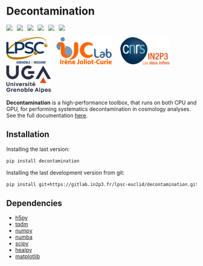 Decontamination
===============

[![][License img]][License]
&nbsp;
[![][MainRepo img]][MainRepo]
&nbsp;
[![][AltRepo img]][AltRepo]
&nbsp;
[![][CodeCoverage img]][CodeCoverage]
&nbsp;
[![][CodeQuality img]][CodeQuality]
&nbsp;
[![][CodeLines img]][CodeLines]

<a href="http://lpsc.in2p3.fr/"              target="_blank"><img src="./doc/_html_static/logo_lpsc.svg" alt="LPSC" height="72" /></a>
&nbsp;&nbsp;&nbsp;&nbsp;
<a href="https://www.ijclab.in2p3.fr/"       target="_blank"><img src="./doc/_html_static/logo_ijclab.svg" alt="IJCLab" height="72" /></a>
&nbsp;&nbsp;&nbsp;&nbsp;
<a href="http://www.in2p3.fr/"               target="_blank"><img src="./doc/_html_static/logo_in2p3.svg" alt="IN2P3" height="72" /></a>
&nbsp;&nbsp;&nbsp;&nbsp;
<a href="http://www.univ-grenoble-alpes.fr/" target="_blank"><img src="./doc/_html_static/logo_uga.svg" alt="UGA" height="72" /></a>

**Decontamination** is a high-performance toolbox, that runs on both CPU and GPU, for performing systematics decontamination in cosmology analyses. See the full documentation [here]().

Installation
------------

Installing the last version:

```bash
pip install decontamination
```

Installing the last development version from git:

```bash
pip install git+https://gitlab.in2p3.fr/lpsc-euclid/decontamination.git
```

Dependencies
------------

* [h5py](https://www.h5py.org/)
* [tqdm](https://tqdm.github.io/)
* [numpy](https://numpy.org/)
* [numba](https://numba.pydata.org/)
* [scipy](https://scipy.org/)
* [healpy](https://healpy.readthedocs.io/)
* [matplotlib](https://matplotlib.org/)

[License]:http://www.cecill.info/licences/Licence_CeCILL-C_V1-en.txt
[License img]:https://img.shields.io/badge/license-CeCILL--C-blue.svg

[MainRepo]:https://gitlab.in2p3.fr/lpsc-euclid/decontamination
[MainRepo img]:https://img.shields.io/badge/private%20repo-gitlab.in2p3.fr-success

[AltRepo]:https://github.com/lpsc-euclid/decontamination
[AltRepo img]:https://img.shields.io/badge/public%20repo-github.com-success

[CodeCoverage]:https://sonarqube.in2p3.fr/dashboard?id=decontamination-key
[CodeCoverage img]:https://sonarqube.in2p3.fr/api/project_badges/measure?project=decontamination-key&metric=coverage&token=sqb_70baaf7c87542fe8555d5bd23fdb95bfaf848b37

[CodeQuality]:https://sonarqube.in2p3.fr/dashboard?id=decontamination-key
[CodeQuality img]:https://sonarqube.in2p3.fr/api/project_badges/measure?project=decontamination-key&metric=alert_status&token=sqb_70baaf7c87542fe8555d5bd23fdb95bfaf848b37

[CodeLines]:https://sonarqube.in2p3.fr/dashboard?id=decontamination-key
[CodeLines img]:https://sonarqube.in2p3.fr/api/project_badges/measure?project=decontamination-key&metric=ncloc&token=sqb_70baaf7c87542fe8555d5bd23fdb95bfaf848b37
